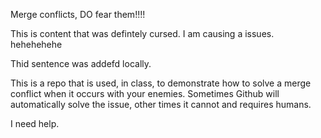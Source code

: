 Merge conflicts, DO fear them!!!!

This is content that was defintely cursed. I am causing a issues. hehehehehe

Thid sentence was addefd locally.

This is a repo that is used, in class, to demonstrate how to solve a merge conflict when it occurs with your enemies. Sometimes Github will automatically solve the issue, other times it cannot and requires humans. 

I need help.
